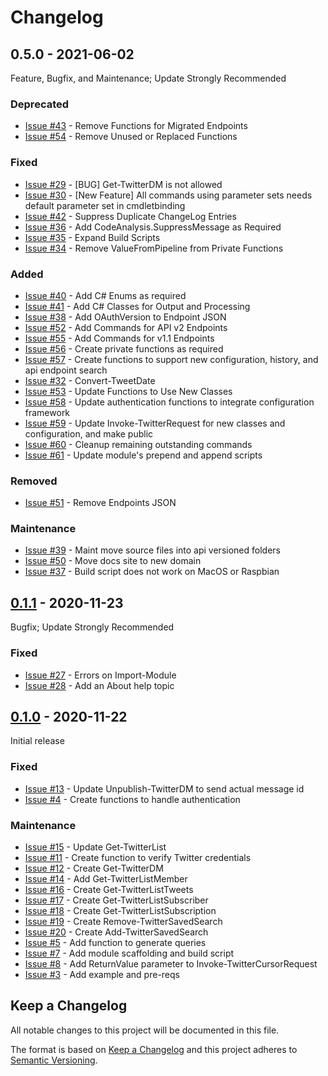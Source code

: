 # Changelog

## 0.5.0 - 2021-06-02

Feature, Bugfix, and Maintenance; Update Strongly Recommended

### Deprecated

- [Issue #43](https://github.com/thedavecarroll/BluebirdPS/issues/43) - Remove Functions for Migrated Endpoints
- [Issue #54](https://github.com/thedavecarroll/BluebirdPS/issues/54) - Remove Unused or Replaced Functions

### Fixed

- [Issue #29](https://github.com/thedavecarroll/BluebirdPS/issues/29) - [BUG] Get-TwitterDM is not allowed
- [Issue #30](https://github.com/thedavecarroll/BluebirdPS/issues/30) - [New Feature] All commands using parameter sets needs default parameter set in cmdletbinding
- [Issue #42](https://github.com/thedavecarroll/BluebirdPS/issues/42) - Suppress Duplicate ChangeLog Entries
- [Issue #36](https://github.com/thedavecarroll/BluebirdPS/issues/36) - Add CodeAnalysis.SuppressMessage as Required
- [Issue #35](https://github.com/thedavecarroll/BluebirdPS/issues/35) - Expand Build Scripts
- [Issue #34](https://github.com/thedavecarroll/BluebirdPS/issues/34) - Remove ValueFromPipeline from Private Functions

### Added

- [Issue #40](https://github.com/thedavecarroll/BluebirdPS/issues/40) - Add C# Enums as required
- [Issue #41](https://github.com/thedavecarroll/BluebirdPS/issues/41) - Add C# Classes for Output and Processing
- [Issue #38](https://github.com/thedavecarroll/BluebirdPS/issues/38) - Add OAuthVersion to Endpoint JSON
- [Issue #52](https://github.com/thedavecarroll/BluebirdPS/issues/52) - Add Commands for API v2 Endpoints
- [Issue #55](https://github.com/thedavecarroll/BluebirdPS/issues/55) - Add Commands for v1.1 Endpoints
- [Issue #56](https://github.com/thedavecarroll/BluebirdPS/issues/56) - Create private functions as required
- [Issue #57](https://github.com/thedavecarroll/BluebirdPS/issues/57) - Create functions to support new configuration, history, and api endpoint search
- [Issue #32](https://github.com/thedavecarroll/BluebirdPS/issues/32) - Convert-TweetDate
- [Issue #53](https://github.com/thedavecarroll/BluebirdPS/issues/53) - Update Functions to Use New Classes
- [Issue #58](https://github.com/thedavecarroll/BluebirdPS/issues/58) - Update authentication functions to integrate configuration framework
- [Issue #59](https://github.com/thedavecarroll/BluebirdPS/issues/59) - Update Invoke-TwitterRequest for new classes and configuration, and make public
- [Issue #60](https://github.com/thedavecarroll/BluebirdPS/issues/60) - Cleanup remaining outstanding commands
- [Issue #61](https://github.com/thedavecarroll/BluebirdPS/issues/61) - Update module's prepend and append scripts

### Removed

- [Issue #51](https://github.com/thedavecarroll/BluebirdPS/issues/51) - Remove Endpoints JSON

### Maintenance

- [Issue #39](https://github.com/thedavecarroll/BluebirdPS/issues/39) - Maint move source files into api versioned folders
- [Issue #50](https://github.com/thedavecarroll/BluebirdPS/issues/50) - Move docs site to new domain
- [Issue #37](https://github.com/thedavecarroll/BluebirdPS/issues/37) - Build script does not work on MacOS or Raspbian

## [0.1.1] - 2020-11-23

Bugfix; Update Strongly Recommended

### Fixed

- [Issue #27](https://github.com/thedavecarroll/BluebirdPS/issues/27) - Errors on Import-Module
- [Issue #28](https://github.com/thedavecarroll/BluebirdPS/issues/28) - Add an About help topic

## [0.1.0] - 2020-11-22

Initial release

### Fixed

- [Issue #13](https://github.com/thedavecarroll/BluebirdPS/issues/13) - Update Unpublish-TwitterDM to send actual message id
- [Issue #4](https://github.com/thedavecarroll/BluebirdPS/issues/4) - Create functions to handle authentication

### Maintenance

- [Issue #15](https://github.com/thedavecarroll/BluebirdPS/issues/15) - Update Get-TwitterList
- [Issue #11](https://github.com/thedavecarroll/BluebirdPS/issues/11) - Create function to verify Twitter credentials
- [Issue #12](https://github.com/thedavecarroll/BluebirdPS/issues/12) - Create Get-TwitterDM
- [Issue #14](https://github.com/thedavecarroll/BluebirdPS/issues/14) - Add Get-TwitterListMember
- [Issue #16](https://github.com/thedavecarroll/BluebirdPS/issues/16) - Create Get-TwitterListTweets
- [Issue #17](https://github.com/thedavecarroll/BluebirdPS/issues/17) - Create Get-TwitterListSubscriber
- [Issue #18](https://github.com/thedavecarroll/BluebirdPS/issues/18) - Create Get-TwitterListSubscription
- [Issue #19](https://github.com/thedavecarroll/BluebirdPS/issues/19) - Create Remove-TwitterSavedSearch
- [Issue #20](https://github.com/thedavecarroll/BluebirdPS/issues/20) - Create Add-TwitterSavedSearch
- [Issue #5](https://github.com/thedavecarroll/BluebirdPS/issues/5) - Add function to generate queries
- [Issue #7](https://github.com/thedavecarroll/BluebirdPS/issues/7) - Add module scaffolding and build script
- [Issue #8](https://github.com/thedavecarroll/BluebirdPS/issues/8) - Add ReturnValue parameter to Invoke-TwitterCursorRequest
- [Issue #3](https://github.com/thedavecarroll/BluebirdPS/pull/3) - Add example and pre-reqs

[0.1.0]: https://github.com/thedavecarroll/BluebirdPS/tree/27d2d3251bc76558d0b7b91a5db6b967da85b269
[0.1.1]: https://github.com/thedavecarroll/BluebirdPS/tree/962d11e2f6d3d6de68671fc495dd2693e717b4b8

## Keep a Changelog

All notable changes to this project will be documented in this file.

The format is based on [Keep a Changelog](http://keepachangelog.com/en/1.0.0/)
and this project adheres to [Semantic Versioning](http://semver.org/spec/v2.0.0.html).
